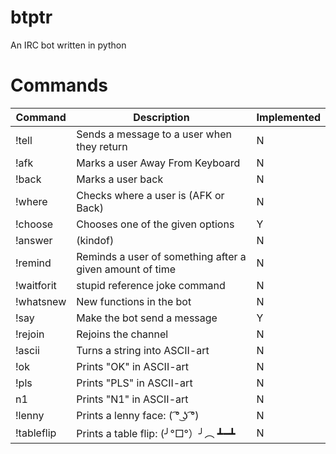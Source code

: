 # btptr

An IRC bot written in python

# Commands

| Command    | Description                                               | Implemented |
|------------|-----------------------------------------------------------|-------------|
| !tell      | Sends a message to a user when they return                |N			   |
| !afk       | Marks a user Away From Keyboard                           |N			   |
| !back      | Marks a user back                                         |N		       |
| !where     | Checks where a user is (AFK or Back)                      |N			   |
| !choose    | Chooses one of the given options                          |Y			   |
| !answer    | (kindof)                                                  |N			   |
| !remind    | Reminds a user of something after a given amount of time  |N			   |
| !waitforit | stupid reference joke command                             |N			   |
| !whatsnew  | New functions in the bot                                  |N			   |
| !say       | Make the bot send a message                               |Y			   |
| !rejoin    | Rejoins the channel                                       |N			   |
| !ascii     | Turns a string into ASCII-art                             |N			   |
| !ok        | Prints "OK" in ASCII-art                                  |N			   |
| !pls       | Prints "PLS" in ASCII-art                                 |N			   |
| n1         | Prints "N1" in ASCII-art                                  |N			   |
| !lenny     | Prints a lenny face:  ( ͡° ͜ʖ ͡°)                            |N			   |
| !tableflip | Prints a table flip: (╯°□°）╯︵ ┻━┻                       |N			   |
